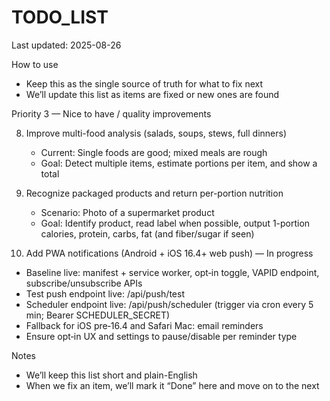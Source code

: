 # TODO_LIST

Last updated: 2025-08-26

How to use
- Keep this as the single source of truth for what to fix next
- We’ll update this list as items are fixed or new ones are found

Priority 3 — Nice to have / quality improvements

8) Improve multi-food analysis (salads, soups, stews, full dinners)
   - Current: Single foods are good; mixed meals are rough
   - Goal: Detect multiple items, estimate portions per item, and show a total

9) Recognize packaged products and return per-portion nutrition
   - Scenario: Photo of a supermarket product
   - Goal: Identify product, read label when possible, output 1-portion calories, protein, carbs, fat (and fiber/sugar if seen)

10) Add PWA notifications (Android + iOS 16.4+ web push) — In progress
   - Baseline live: manifest + service worker, opt‑in toggle, VAPID endpoint, subscribe/unsubscribe APIs
   - Test push endpoint live: /api/push/test
   - Scheduler endpoint live: /api/push/scheduler (trigger via cron every 5 min; Bearer SCHEDULER_SECRET)
   - Fallback for iOS pre‑16.4 and Safari Mac: email reminders
   - Ensure opt‑in UX and settings to pause/disable per reminder type

Notes
- We’ll keep this list short and plain-English
- When we fix an item, we’ll mark it “Done” here and move on to the next
